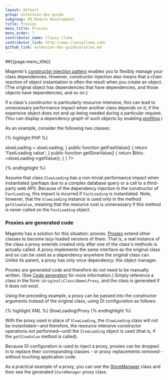 ```yaml
---
layout: default
group: extension-dev-guide
subgroup: 99_Module Development
title: Proxies
menu_title: Proxies
menu_order: 7
contributor_name: Classy Llama
contributor_link: http://www.classyllama.com/
github_link: extension-dev-guide/proxies.md
---
```

##{{page.menu_title}}

Magento's <a href="{{ site.gdeurl }}extension-dev-guide/depend-inj.html#dep-inj-preview-cons">constructor injection pattern</a> enables you to flexibly manage your class dependencies. However, constructor injection also means that a chain reaction of object instantiation is often the result when you create an object. (The original object has dependencies that have dependencies, and those objects have dependencies, and so on.)

If a class's constructor is particularly resource-intensive, this can lead to unnecessary performance impact when another class depends on it, if the expensive object does not end up being needed during a particular request. (You can display a *dependency graph* of such objects by enabling <a href="{{ site.gdeurl }}config-guide/bootstrap/mage-profiler.html">profiling</a>.)

As an example, consider the following two classes:

{% highlight PHP %}
<?php
class SlowLoading
{
    public function __construct()
    {
        // ... Do something resource intensive
    }

    public function getValue()
    {
        return 'SlowLoading value';
    }
}

class FastLoading
{
    protected $slowLoading;

    public function __construct(
        SlowLoading $slowLoading
    ){
        $this->slowLoading = slowLoading;
    }

    public function getFastValue()
    {
        return 'FastLoading value';
    }

    public function getSlowValue()
    {
        return $this->slowLoading->getValue();
    }
}
?>
{% endhighlight %}

Assume that class `SlowLoading` has a non-trivial performance impact when instantiated (perhaps due to a complex database query or a call to a third-party web API). Because of the dependency injection in the constructor of `FastLoading`, this impact is incurred if `FastLoading` is instantiated.  Note, however, that the `SlowLoading` instance is used only in the method `getSlowValue`, meaning that the resource cost is unnecessary if this method is never called on the `FastLoading` object.

### Proxies are generated code
Magento has a solution for this situation: proxies. <a href="http://en.wikipedia.org/wiki/Proxy_pattern" target="_blank">Proxies</a> extend other classes to become lazy-loaded versions of them. That is, a real instance of the class a proxy extends created only after one of the class's methods is actually called. A proxy implements the same interface as the original class and so can be used as a dependency anywhere the original class can.  Unlike its parent, a proxy has only once dependency: the object manager.

Proxies are generated code and therefore do not need to be manually written.  (See <a href="{{ site.gdeurl }}extension-dev-guide/code-generation.html">Code generation</a> for more information.) Simply reference a class in the form `\Original\Class\Name\Proxy`, and the class is generated if it does not exist.

Using the preceding example, a proxy can be passed into the constructor arguments instead of the original class, using DI configuration as follows:

{% highlight XML %}
<type name="FastLoading">
    <arguments>
        <argument name="slowLoading" xsi:type="object">SlowLoading\Proxy</argument>
    </arguments>
</type>
{% endhighlight %}

With the proxy used in place of `SlowLoading`, the `SlowLoading` class will not be instantiated&mdash;and therefore, the resource intensive constructor operations not performed&mdash;until the `SlowLoading` object is used (that is, if the `getSlowValue` method is called).

Because DI configuration is used to inject a proxy, proxies can be dropped in to replace their corresponding classes - or proxy replacements _removed_ - without touching application code.

As a practical example of a proxy, you can see the <a href="{{ site.mage2000url }}app/code/Magento/Store/Model/StoreManager.php" target="_blank">StoreManager</a> class and then see the generated `StoreManager` proxy class.
